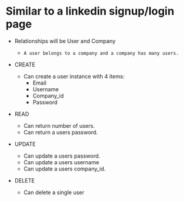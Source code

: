 # Similar to a linkedin signup/login page

- Relationships will be User and Company
  - `A user belongs to a company and a company has many users.`

- CREATE
  - Can create a user instance with 4 items:
    - Email
    - Username
    - Company_id
    - Password
    <!-- - Picture (advanced deliverable) -->

- READ
  - Can return number of users.
  - Can return a users password.

- UPDATE
  - Can update a users password.
  - Can update a users username
  - Can update a users company_id.

- DELETE
  - Can delete a single user